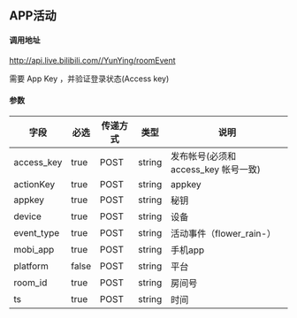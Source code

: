 ## APP活动

#### 调用地址

http://api.live.bilibili.com//YunYing/roomEvent

需要 App Key ，并验证登录状态(Access key)

#### 参数

|字段|必选|传递方式|类型|说明|
|----|----|--------|----|----|
|access_key|true|POST|string|发布帐号(必须和 access_key 帐号一致)|
|actionKey|true|POST|string|appkey|
|appkey|true|POST|string|秘钥|
|device|true|POST|string|设备|
|event_type|true|POST|string|活动事件（flower_rain-）|
|mobi_app|true|POST|string|手机app|
|platform|false|POST|string|平台|
|room_id|true|POST|string|房间号|
|ts|true|POST|string|时间|
